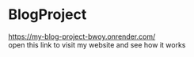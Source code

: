 # BlogProject
https://my-blog-project-bwoy.onrender.com/ <br>
open this link to visit my website and see how it works

